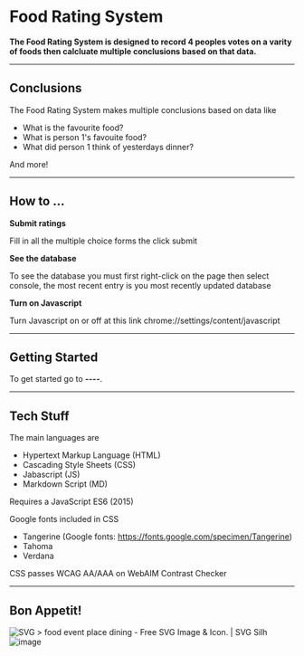 # Food Rating System

**The Food Rating System is designed to record 4 peoples votes on a varity of foods then calcluate multiple conclusions based on that data.**
________________________________________________________________________________________________________________________________________
## Conclusions
The Food Rating System makes multiple conclusions based on data like
- What is the favourite food?
- What is person 1's favouite food?
- What did person 1 think of yesterdays dinner?

And more!
________________________________________________________________________________________________________________________________________
## How to ...
**Submit ratings**

Fill in all the multiple choice forms the click submit

**See the database**

To see the database you must first right-click on the page then select console, the most recent entry is you most recently updated database

**Turn on Javascript**

Turn Javascript on or off at this link chrome://settings/content/javascript 
________________________________________________________________________________________________________________________________________
## Getting Started

To get started go to **----**.
________________________________________________________________________________________________________________________________________
## Tech Stuff
The main languages are
- Hypertext Markup Language (HTML)
- Cascading Style Sheets (CSS)
- Jabascript (JS)
- Markdown Script (MD)

Requires a JavaScript ES6 (2015)

Google fonts included in CSS
- Tangerine (Google fonts: https://fonts.google.com/specimen/Tangerine)
- Tahoma
- Verdana

CSS passes WCAG AA/AAA on WebAIM Contrast Checker

________________________________________________________________________________________________________________________________________
## Bon Appetit!
<img src="https://svgsilh.com/svg_v2/1667987.svg" alt="SVG &gt; food event place dining - Free SVG Image &amp; Icon. | SVG Silh"/>![image](https://github.com/user-attachments/assets/0da60db4-24cc-4d6f-a029-01582b98a19d)
